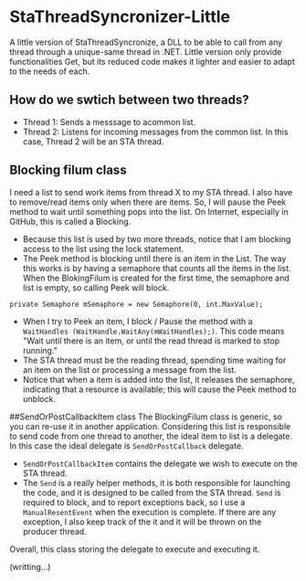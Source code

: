# StaThreadSyncronizer-Little
 A little version of StaThreadSyncronize,
 a DLL to be able to call from any thread through a unique-same thread in .NET. Little version only provide functionalities Get, but its reduced code makes it lighter and easier to adapt to the needs of each.

## How do we swtich between two threads?
- Thread 1: Sends a messsage to acommon list.
- Thread 2: Listens for incoming messages from the common list. In this case, Thread 2 will be an STA thread.

## Blocking filum class
I need a list to send work items from thread X to my STA thread. I also have to remove/read items only when there are items. So, I will pause the Peek method to wait until something pops into the list. On Internet, especially in GitHub, this is called a Blocking. 

- Because this list is used by two more threads, notice that I am blocking access to the list using the lock statement. 
- The Peek method is blocking until there is an item in the List. The way this works is by having a semaphore that counts all the items in the list. When the BlokingFilum is created for the first time, the semaphore and list is empty, so calling Peek will block. 

`private Semaphore mSemaphore = new Semaphore(0, int.MaxValue);`

- When I try to Peek an item, I block / Pause the method with a `WaitHandles (WaitHandle.WaitAny(mWaitHandles);)`. This code means "Wait until there is an item, or until the read thread is marked to stop running." 
- The STA thread must be the reading thread, spending time waiting for an item on the list or processing a message from the list. 
- Notice that when a item is added into the list, it releases the semaphore, indicating that a resource is available; this will cause the Peek method to unblock. 

##SendOrPostCallbackItem class
The BlockingFilum class is generic, so you can re-use it in another application. Considering this list is responsible to send code from one thread to another, the ideal item to list is a delegate. In this case the ideal delegate is `SendOrPostCallback` delegate.

- `SendOrPostCallbackItem` contains the delegate we wish to execute on the STA thread.
- The `Send` is a really helper methods, it is both responsible for launching the code, and it is designed to be called from the STA thread. `Send` is required to block, and to report exceptions back, so I use a `ManualResentEvent` when the execution is complete. If there are any exception, I also keep track of the it and it will be thrown on the producer thread. 

Overall, this class storing the delegate to execute and executing it. 

(writting...)
